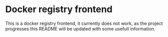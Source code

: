 # Docker registry frontend

This is a docker registry frontend, it currently does not work, as the project progresses this README will be updated with some usefull information.